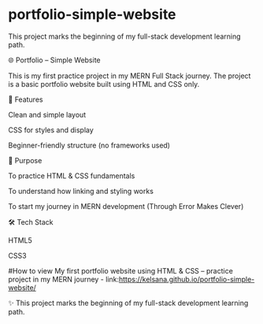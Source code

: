 # portfolio-simple-website
This project marks the beginning of my full-stack development learning path.

🌐 Portfolio – Simple Website

This is my first practice project in my MERN Full Stack journey.
The project is a basic portfolio website built using HTML and CSS only.

📌 Features

Clean and simple layout

CSS for styles and display

Beginner-friendly structure (no frameworks used)

🎯 Purpose

To practice HTML & CSS fundamentals

To understand how linking and styling works

To start my journey in MERN development (Through Error Makes Clever)

🛠️ Tech Stack

HTML5

CSS3

#How to view
My first portfolio website using HTML & CSS – practice project in my MERN journey - link:https://kelsana.github.io/portfolio-simple-website/


✨ This project marks the beginning of my full-stack development learning path.
